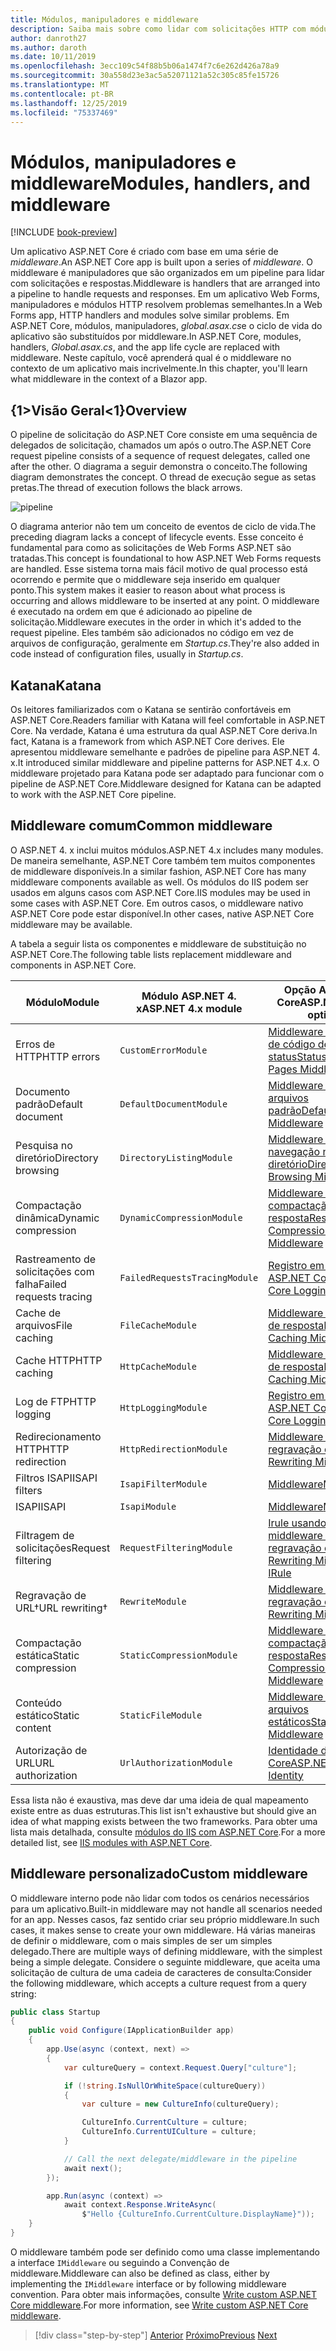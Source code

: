 ```yaml
---
title: Módulos, manipuladores e middleware
description: Saiba mais sobre como lidar com solicitações HTTP com módulos, manipuladores e middleware.
author: danroth27
ms.author: daroth
ms.date: 10/11/2019
ms.openlocfilehash: 3ecc109c54f88b5b06a1474f7c6e262d426a78a9
ms.sourcegitcommit: 30a558d23e3ac5a52071121a52c305c85fe15726
ms.translationtype: MT
ms.contentlocale: pt-BR
ms.lasthandoff: 12/25/2019
ms.locfileid: "75337469"
---
```

# <a name="modules-handlers-and-middleware"></a><span data-ttu-id="64aab-103">Módulos, manipuladores e middleware</span><span class="sxs-lookup"><span data-stu-id="64aab-103">Modules, handlers, and middleware</span></span>

[!INCLUDE [book-preview](../../../includes/book-preview.md)]

<span data-ttu-id="64aab-104">Um aplicativo ASP.NET Core é criado com base em uma série de *middleware*.</span><span class="sxs-lookup"><span data-stu-id="64aab-104">An ASP.NET Core app is built upon a series of *middleware*.</span></span> <span data-ttu-id="64aab-105">O middleware é manipuladores que são organizados em um pipeline para lidar com solicitações e respostas.</span><span class="sxs-lookup"><span data-stu-id="64aab-105">Middleware is handlers that are arranged into a pipeline to handle requests and responses.</span></span> <span data-ttu-id="64aab-106">Em um aplicativo Web Forms, manipuladores e módulos HTTP resolvem problemas semelhantes.</span><span class="sxs-lookup"><span data-stu-id="64aab-106">In a Web Forms app, HTTP handlers and modules solve similar problems.</span></span> <span data-ttu-id="64aab-107">Em ASP.NET Core, módulos, manipuladores, *global.asax.cs*e o ciclo de vida do aplicativo são substituídos por middleware.</span><span class="sxs-lookup"><span data-stu-id="64aab-107">In ASP.NET Core, modules, handlers, *Global.asax.cs*, and the app life cycle are replaced with middleware.</span></span> <span data-ttu-id="64aab-108">Neste capítulo, você aprenderá qual é o middleware no contexto de um aplicativo mais incrivelmente.</span><span class="sxs-lookup"><span data-stu-id="64aab-108">In this chapter, you'll learn what middleware in the context of a Blazor app.</span></span>

## <a name="overview"></a><span data-ttu-id="64aab-109">{1&gt;Visão Geral&lt;1}</span><span class="sxs-lookup"><span data-stu-id="64aab-109">Overview</span></span>

<span data-ttu-id="64aab-110">O pipeline de solicitação do ASP.NET Core consiste em uma sequência de delegados de solicitação, chamados um após o outro.</span><span class="sxs-lookup"><span data-stu-id="64aab-110">The ASP.NET Core request pipeline consists of a sequence of request delegates, called one after the other.</span></span> <span data-ttu-id="64aab-111">O diagrama a seguir demonstra o conceito.</span><span class="sxs-lookup"><span data-stu-id="64aab-111">The following diagram demonstrates the concept.</span></span> <span data-ttu-id="64aab-112">O thread de execução segue as setas pretas.</span><span class="sxs-lookup"><span data-stu-id="64aab-112">The thread of execution follows the black arrows.</span></span>

![pipeline](media/middleware/request-delegate-pipeline.png)

<span data-ttu-id="64aab-114">O diagrama anterior não tem um conceito de eventos de ciclo de vida.</span><span class="sxs-lookup"><span data-stu-id="64aab-114">The preceding diagram lacks a concept of lifecycle events.</span></span> <span data-ttu-id="64aab-115">Esse conceito é fundamental para como as solicitações de Web Forms ASP.NET são tratadas.</span><span class="sxs-lookup"><span data-stu-id="64aab-115">This concept is foundational to how ASP.NET Web Forms requests are handled.</span></span> <span data-ttu-id="64aab-116">Esse sistema torna mais fácil motivo de qual processo está ocorrendo e permite que o middleware seja inserido em qualquer ponto.</span><span class="sxs-lookup"><span data-stu-id="64aab-116">This system makes it easier to reason about what process is occurring and allows middleware to be inserted at any point.</span></span> <span data-ttu-id="64aab-117">O middleware é executado na ordem em que é adicionado ao pipeline de solicitação.</span><span class="sxs-lookup"><span data-stu-id="64aab-117">Middleware executes in the order in which it's added to the request pipeline.</span></span> <span data-ttu-id="64aab-118">Eles também são adicionados no código em vez de arquivos de configuração, geralmente em *Startup.cs*.</span><span class="sxs-lookup"><span data-stu-id="64aab-118">They're also added in code instead of configuration files, usually in *Startup.cs*.</span></span>

## <a name="katana"></a><span data-ttu-id="64aab-119">Katana</span><span class="sxs-lookup"><span data-stu-id="64aab-119">Katana</span></span>

<span data-ttu-id="64aab-120">Os leitores familiarizados com o Katana se sentirão confortáveis em ASP.NET Core.</span><span class="sxs-lookup"><span data-stu-id="64aab-120">Readers familiar with Katana will feel comfortable in ASP.NET Core.</span></span> <span data-ttu-id="64aab-121">Na verdade, Katana é uma estrutura da qual ASP.NET Core deriva.</span><span class="sxs-lookup"><span data-stu-id="64aab-121">In fact, Katana is a framework from which ASP.NET Core derives.</span></span> <span data-ttu-id="64aab-122">Ele apresentou middleware semelhante e padrões de pipeline para ASP.NET 4. x.</span><span class="sxs-lookup"><span data-stu-id="64aab-122">It introduced similar middleware and pipeline patterns for ASP.NET 4.x.</span></span> <span data-ttu-id="64aab-123">O middleware projetado para Katana pode ser adaptado para funcionar com o pipeline de ASP.NET Core.</span><span class="sxs-lookup"><span data-stu-id="64aab-123">Middleware designed for Katana can be adapted to work with the ASP.NET Core pipeline.</span></span>

## <a name="common-middleware"></a><span data-ttu-id="64aab-124">Middleware comum</span><span class="sxs-lookup"><span data-stu-id="64aab-124">Common middleware</span></span>

<span data-ttu-id="64aab-125">O ASP.NET 4. x inclui muitos módulos.</span><span class="sxs-lookup"><span data-stu-id="64aab-125">ASP.NET 4.x includes many modules.</span></span> <span data-ttu-id="64aab-126">De maneira semelhante, ASP.NET Core também tem muitos componentes de middleware disponíveis.</span><span class="sxs-lookup"><span data-stu-id="64aab-126">In a similar fashion, ASP.NET Core has many middleware components available as well.</span></span> <span data-ttu-id="64aab-127">Os módulos do IIS podem ser usados em alguns casos com ASP.NET Core.</span><span class="sxs-lookup"><span data-stu-id="64aab-127">IIS modules may be used in some cases with ASP.NET Core.</span></span> <span data-ttu-id="64aab-128">Em outros casos, o middleware nativo ASP.NET Core pode estar disponível.</span><span class="sxs-lookup"><span data-stu-id="64aab-128">In other cases, native ASP.NET Core middleware may be available.</span></span>

<span data-ttu-id="64aab-129">A tabela a seguir lista os componentes e middleware de substituição no ASP.NET Core.</span><span class="sxs-lookup"><span data-stu-id="64aab-129">The following table lists replacement middleware and components in ASP.NET Core.</span></span>

|<span data-ttu-id="64aab-130">Módulo</span><span class="sxs-lookup"><span data-stu-id="64aab-130">Module</span></span>                 |<span data-ttu-id="64aab-131">Módulo ASP.NET 4. x</span><span class="sxs-lookup"><span data-stu-id="64aab-131">ASP.NET 4.x module</span></span>           |<span data-ttu-id="64aab-132">Opção ASP.NET Core</span><span class="sxs-lookup"><span data-stu-id="64aab-132">ASP.NET Core option</span></span>|
|-----------------------|-----------------------------|-------------------|
|<span data-ttu-id="64aab-133">Erros de HTTP</span><span class="sxs-lookup"><span data-stu-id="64aab-133">HTTP errors</span></span>            |`CustomErrorModule`          |[<span data-ttu-id="64aab-134">Middleware de páginas de código de status</span><span class="sxs-lookup"><span data-stu-id="64aab-134">Status Code Pages Middleware</span></span>](/aspnet/core/fundamentals/error-handling#usestatuscodepages)|
|<span data-ttu-id="64aab-135">Documento padrão</span><span class="sxs-lookup"><span data-stu-id="64aab-135">Default document</span></span>       |`DefaultDocumentModule`      |[<span data-ttu-id="64aab-136">Middleware de arquivos padrão</span><span class="sxs-lookup"><span data-stu-id="64aab-136">Default Files Middleware</span></span>](/aspnet/core/fundamentals/static-files#serve-a-default-document)|
|<span data-ttu-id="64aab-137">Pesquisa no diretório</span><span class="sxs-lookup"><span data-stu-id="64aab-137">Directory browsing</span></span>     |`DirectoryListingModule`     |[<span data-ttu-id="64aab-138">Middleware de navegação no diretório</span><span class="sxs-lookup"><span data-stu-id="64aab-138">Directory Browsing Middleware</span></span>](/aspnet/core/fundamentals/static-files#enable-directory-browsing)|
|<span data-ttu-id="64aab-139">Compactação dinâmica</span><span class="sxs-lookup"><span data-stu-id="64aab-139">Dynamic compression</span></span>    |`DynamicCompressionModule`   |[<span data-ttu-id="64aab-140">Middleware de compactação de resposta</span><span class="sxs-lookup"><span data-stu-id="64aab-140">Response Compression Middleware</span></span>](/aspnet/core/performance/response-compression)|
|<span data-ttu-id="64aab-141">Rastreamento de solicitações com falha</span><span class="sxs-lookup"><span data-stu-id="64aab-141">Failed requests tracing</span></span>|`FailedRequestsTracingModule`|[<span data-ttu-id="64aab-142">Registro em log do ASP.NET Core</span><span class="sxs-lookup"><span data-stu-id="64aab-142">ASP.NET Core Logging</span></span>](/aspnet/core/fundamentals/logging/index#tracesource-provider)|
|<span data-ttu-id="64aab-143">Cache de arquivos</span><span class="sxs-lookup"><span data-stu-id="64aab-143">File caching</span></span>           |`FileCacheModule`            |[<span data-ttu-id="64aab-144">Middleware de cache de resposta</span><span class="sxs-lookup"><span data-stu-id="64aab-144">Response Caching Middleware</span></span>](/aspnet/core/performance/caching/middleware)|
|<span data-ttu-id="64aab-145">Cache HTTP</span><span class="sxs-lookup"><span data-stu-id="64aab-145">HTTP caching</span></span>           |`HttpCacheModule`            |[<span data-ttu-id="64aab-146">Middleware de cache de resposta</span><span class="sxs-lookup"><span data-stu-id="64aab-146">Response Caching Middleware</span></span>](/aspnet/core/performance/caching/middleware)|
|<span data-ttu-id="64aab-147">Log de FTP</span><span class="sxs-lookup"><span data-stu-id="64aab-147">HTTP logging</span></span>           |`HttpLoggingModule`          |[<span data-ttu-id="64aab-148">Registro em log do ASP.NET Core</span><span class="sxs-lookup"><span data-stu-id="64aab-148">ASP.NET Core Logging</span></span>](/aspnet/core/fundamentals/logging/index)|
|<span data-ttu-id="64aab-149">Redirecionamento HTTP</span><span class="sxs-lookup"><span data-stu-id="64aab-149">HTTP redirection</span></span>       |`HttpRedirectionModule`      |[<span data-ttu-id="64aab-150">Middleware de regravação de URL</span><span class="sxs-lookup"><span data-stu-id="64aab-150">URL Rewriting Middleware</span></span>](/aspnet/core/fundamentals/url-rewriting)|
|<span data-ttu-id="64aab-151">Filtros ISAPI</span><span class="sxs-lookup"><span data-stu-id="64aab-151">ISAPI filters</span></span>          |`IsapiFilterModule`          |[<span data-ttu-id="64aab-152">Middleware</span><span class="sxs-lookup"><span data-stu-id="64aab-152">Middleware</span></span>](/aspnet/core/fundamentals/middleware/index)|
|<span data-ttu-id="64aab-153">ISAPI</span><span class="sxs-lookup"><span data-stu-id="64aab-153">ISAPI</span></span>                  |`IsapiModule`                |[<span data-ttu-id="64aab-154">Middleware</span><span class="sxs-lookup"><span data-stu-id="64aab-154">Middleware</span></span>](/aspnet/core/fundamentals/middleware/index)|
|<span data-ttu-id="64aab-155">Filtragem de solicitações</span><span class="sxs-lookup"><span data-stu-id="64aab-155">Request filtering</span></span>      |`RequestFilteringModule`     |[<span data-ttu-id="64aab-156">Irule usando de middleware de regravação de URL</span><span class="sxs-lookup"><span data-stu-id="64aab-156">URL Rewriting Middleware IRule</span></span>](/aspnet/core/fundamentals/url-rewriting#irule-based-rule)|
|<span data-ttu-id="64aab-157">Regravação de URL&#8224;</span><span class="sxs-lookup"><span data-stu-id="64aab-157">URL rewriting&#8224;</span></span>   |`RewriteModule`              |[<span data-ttu-id="64aab-158">Middleware de regravação de URL</span><span class="sxs-lookup"><span data-stu-id="64aab-158">URL Rewriting Middleware</span></span>](/aspnet/core/fundamentals/url-rewriting)|
|<span data-ttu-id="64aab-159">Compactação estática</span><span class="sxs-lookup"><span data-stu-id="64aab-159">Static compression</span></span>     |`StaticCompressionModule`    |[<span data-ttu-id="64aab-160">Middleware de compactação de resposta</span><span class="sxs-lookup"><span data-stu-id="64aab-160">Response Compression Middleware</span></span>](/aspnet/core/performance/response-compression)|
|<span data-ttu-id="64aab-161">Conteúdo estático</span><span class="sxs-lookup"><span data-stu-id="64aab-161">Static content</span></span>         |`StaticFileModule`           |[<span data-ttu-id="64aab-162">Middleware de arquivos estáticos</span><span class="sxs-lookup"><span data-stu-id="64aab-162">Static File Middleware</span></span>](/aspnet/core/fundamentals/static-files)|
|<span data-ttu-id="64aab-163">Autorização de URL</span><span class="sxs-lookup"><span data-stu-id="64aab-163">URL authorization</span></span>      |`UrlAuthorizationModule`     |[<span data-ttu-id="64aab-164">Identidade do ASP.NET Core</span><span class="sxs-lookup"><span data-stu-id="64aab-164">ASP.NET Core Identity</span></span>](/aspnet/core/security/authentication/identity)|

<span data-ttu-id="64aab-165">Essa lista não é exaustiva, mas deve dar uma ideia de qual mapeamento existe entre as duas estruturas.</span><span class="sxs-lookup"><span data-stu-id="64aab-165">This list isn't exhaustive but should give an idea of what mapping exists between the two frameworks.</span></span> <span data-ttu-id="64aab-166">Para obter uma lista mais detalhada, consulte [módulos do IIS com ASP.NET Core](/aspnet/core/host-and-deploy/iis/modules).</span><span class="sxs-lookup"><span data-stu-id="64aab-166">For a more detailed list, see [IIS modules with ASP.NET Core](/aspnet/core/host-and-deploy/iis/modules).</span></span>

## <a name="custom-middleware"></a><span data-ttu-id="64aab-167">Middleware personalizado</span><span class="sxs-lookup"><span data-stu-id="64aab-167">Custom middleware</span></span>

<span data-ttu-id="64aab-168">O middleware interno pode não lidar com todos os cenários necessários para um aplicativo.</span><span class="sxs-lookup"><span data-stu-id="64aab-168">Built-in middleware may not handle all scenarios needed for an app.</span></span> <span data-ttu-id="64aab-169">Nesses casos, faz sentido criar seu próprio middleware.</span><span class="sxs-lookup"><span data-stu-id="64aab-169">In such cases, it makes sense to create your own middleware.</span></span> <span data-ttu-id="64aab-170">Há várias maneiras de definir o middleware, com o mais simples de ser um simples delegado.</span><span class="sxs-lookup"><span data-stu-id="64aab-170">There are multiple ways of defining middleware, with the simplest being a simple delegate.</span></span> <span data-ttu-id="64aab-171">Considere o seguinte middleware, que aceita uma solicitação de cultura de uma cadeia de caracteres de consulta:</span><span class="sxs-lookup"><span data-stu-id="64aab-171">Consider the following middleware, which accepts a culture request from a query string:</span></span>

```csharp
public class Startup
{
    public void Configure(IApplicationBuilder app)
    {
        app.Use(async (context, next) =>
        {
            var cultureQuery = context.Request.Query["culture"];

            if (!string.IsNullOrWhiteSpace(cultureQuery))
            {
                var culture = new CultureInfo(cultureQuery);

                CultureInfo.CurrentCulture = culture;
                CultureInfo.CurrentUICulture = culture;
            }

            // Call the next delegate/middleware in the pipeline
            await next();
        });

        app.Run(async (context) =>
            await context.Response.WriteAsync(
                $"Hello {CultureInfo.CurrentCulture.DisplayName}"));
    }
}
```

<span data-ttu-id="64aab-172">O middleware também pode ser definido como uma classe implementando a interface `IMiddleware` ou seguindo a Convenção de middleware.</span><span class="sxs-lookup"><span data-stu-id="64aab-172">Middleware can also be defined as class, either by implementing the `IMiddleware` interface or by following middleware convention.</span></span> <span data-ttu-id="64aab-173">Para obter mais informações, consulte [Write custom ASP.NET Core middleware](/aspnet/core/fundamentals/middleware/write).</span><span class="sxs-lookup"><span data-stu-id="64aab-173">For more information, see [Write custom ASP.NET Core middleware](/aspnet/core/fundamentals/middleware/write).</span></span>

>[!div class="step-by-step"]
><span data-ttu-id="64aab-174">[Anterior](data.md)
>[Próximo](config.md)</span><span class="sxs-lookup"><span data-stu-id="64aab-174">[Previous](data.md)
[Next](config.md)</span></span>
